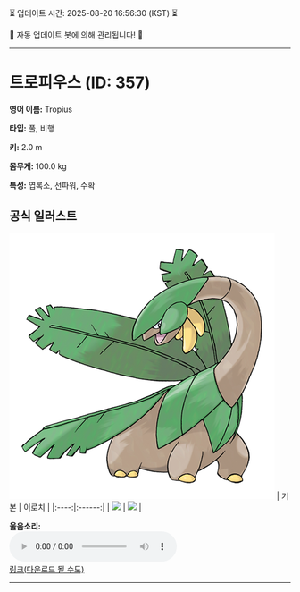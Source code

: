 
⏳ 업데이트 시간: 2025-08-20 16:56:30 (KST) ⏳

🤖 자동 업데이트 봇에 의해 관리됩니다! 🤖

---

# 트로피우스 (ID: 357)
**영어 이름:** Tropius

**타입:** 풀, 비행

**키:** 2.0 m

**몸무게:** 100.0 kg

**특성:** 엽록소, 선파워, 수확

## 공식 일러스트
![](https://raw.githubusercontent.com/PokeAPI/sprites/master/sprites/pokemon/other/official-artwork/357.png)
| 기본 | 이로치 |
|:----:|:------:|
| <img src="http://play.pokemonshowdown.com/sprites/ani/tropius.gif" width="200"> | <img src="http://play.pokemonshowdown.com/sprites/ani-shiny/tropius.gif" width="200"> |

**울음소리:**<br><audio controls src="https://raw.githubusercontent.com/PokeAPI/cries/main/cries/pokemon/latest/357.ogg"></audio><br> [링크(다운로드 될 수도)](https://raw.githubusercontent.com/PokeAPI/cries/main/cries/pokemon/latest/357.ogg)


---
